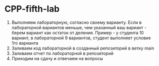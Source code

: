 # CPP-fifth-lab
1. Выполняем лабораторную, согласно своему варианту. Если в лабораторной вариантов меньше, чем указанный ваш вариант - берем вариант как остаток от деления. Пример - у студента 10 вариант, в лабораторной 9 вариантов, студент выполняет условие 1го варианта
2. Заливаем код лабораторной в созданный репозиторий в ветку main
3. Заливаем отчет по лабораторной в репозиторий
4. Приходим на сдачу и отвечаем на вопросы
